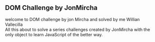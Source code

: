 ## DOM Challenge by JonMircha
welcome to DOM challenge by jon Mircha and solved by me Willian Vallecilla  
All this about to solve a series challenges created by JonMircha with the only object to learn JavaScript of the better way. 

